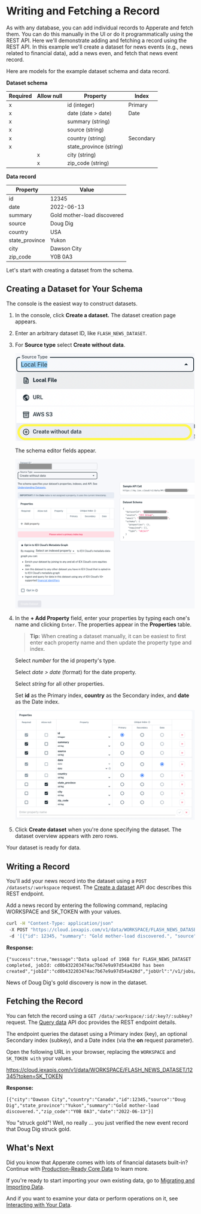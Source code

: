 # Writing and Fetching a Record

As with any database, you can add individual records to Apperate and fetch them. You can do this manually in the UI or do it programmatically using the REST API. Here we'll demonstrate adding and fetching a record using the REST API. In this example we'll create a dataset for news events (e.g., news related to financial data), add a news even, and fetch that news event record.

Here are models for the example dataset schema and data record.

**Dataset schema**

| Required | Allow null | Property | Index |
| -------- | ---------- | -------- | ----- |
| x |   | id (integer)            | Primary |
| x |   | date (date > date)      | Date |
| x |   | summary (string)        |  |
| x |   | source (string)         |  |
| x |   | country (string)        | Secondary |
| x |   | state_province (string) |  |
|   | x | city (string)           |  |
|   | x | zip_code (string)       |  |

**Data record**

| **Property**   | **Value** |
| -------------- | --------------------------- |
| id             | 12345 |
| date           | 2022-06-13 |
| summary        | Gold mother-load discovered |
| source         | Doug Dig |
| country        | USA |
| state_province | Yukon |
| city           | Dawson City |
| zip_code       | Y0B 0A3 |

Let's start with creating a dataset from the schema.

## Creating a Dataset for Your Schema

The console is the easiest way to construct datasets.

1. In the console, click **Create a dataset.** The dataset creation page appears.

1. Enter an arbitrary dataset ID, like `FLASH_NEWS_DATASET`.

1. For **Source type** select **Create without data**.

    ![](./writing-and-fetching-a-record/create-dataset-without-data.png)

    The schema editor fields appear.

    ![](./writing-and-fetching-a-record/schema-editor-no-data.png)

1. In the **+ Add Property** field, enter your properties by typing each one's name and clicking `Enter`. The properties appear in the **Properties** table.

    > **Tip:** When creating a dataset manually, it can be easiest to first enter each property name and then update the property type and index.

    Select *number* for the id property's type.

    Select *date > date* (format) for the date property.

    Select *string* for all other properties.
    
    Set **id** as the Primary index, **country** as the Secondary index, and **date** as the Date index.
    
    ![](./writing-and-fetching-a-record/write-fetch-record-schema.png)
    
1. Click **Create dataset** when you're done specifying the dataset. The dataset overview appears with zero rows.

Your dataset is ready for data.

## Writing a Record

You'll add your news record into the dataset using a `POST /datasets/:workspace` request. The [Create a dataset](https://iexcloud.io/docs/datasets-api/create-a-dataset) API doc describes this REST endpoint.

Add a news record by entering the following command, replacing WORKSPACE and SK_TOKEN with your values.

```bash
curl -H "Content-Type: application/json" 
 -X POST "https://cloud.iexapis.com/v1/data/WORKSPACE/FLASH_NEWS_DATASET?token=SK_TOKEN" 
 -d '[{"id": 12345, "summary": "Gold mother-load discovered.", "source": "Doug Dig", "country": "Canada", "state_province": "Yukon", "city": "Dawson City", "zip_code": "Y0B 0A3", "date": "2022-06-13"}]'
```

**Response:**

```
{"success":true,"message":"Data upload of 196B for FLASH_NEWS_DATASET completed, jobId: cd0b432203474ac7b67e9a97d54a420d has been created","jobId":"cd0b432203474ac7b67e9a97d54a420d","jobUrl":"/v1/jobs/MY/ingest/cd0b432203474ac7b67e9a97d54a420d"}
```

News of Doug Dig's gold discovery is now in the dataset.

## Fetching the Record

You can fetch the record using a `GET /data/:workspace/:id/:key?/:subkey?` request. The [Query data](https://iexcloud.io/docs/datasets-api/query-data) API doc provides the REST endpoint details. 

The endpoint queries the dataset using a Primary index (key), an optional Secondary index (subkey), and a Date index (via the **on** request parameter).

Open the following URL in your browser, replacing the `WORKSPACE` and `SK_TOKEN with` your values. 

https://cloud.iexapis.com/v1/data/WORKSPACE/FLASH_NEWS_DATASET/12345?token=SK_TOKEN

**Response:**

```
[{"city":"Dawson City","country":"Canada","id":12345,"source":"Doug Dig","state_province":"Yukon","summary":"Gold mother-load discovered.","zip_code":"Y0B 0A3","date":"2022-06-13"}]
```

You "struck gold"! Well, no really ... you just verified the new event record that Doug Dig struck gold.

## What's Next

Did you know that Apperate comes with lots of financial datasets built-in? Continue with [Production-Ready Core Data](./production-ready-core-data.md) to learn more.

If you're ready to start importing your own existing data, go to [Migrating and Importing Data](../migrating-and-importing-data.md).

And if you want to examine your data or perform operations on it, see [Interacting with Your Data](../interacting-with-your-data.md).